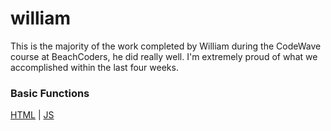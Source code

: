 # william

This is the majority of the work completed by William during the CodeWave course at BeachCoders, he did really well. I'm extremely proud of what we accomplished within the last four weeks. 

### Basic Functions
[HTML](https://nndecker.dev/william/basic-functions/) | 
[JS](https://nndecker.dev/william/basic-functions/js/add-content.js)
